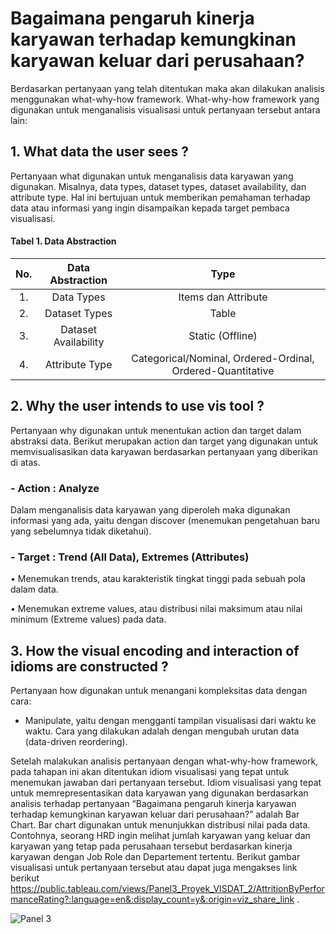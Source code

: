 # Bagaimana pengaruh kinerja karyawan terhadap kemungkinan karyawan keluar dari perusahaan?

Berdasarkan pertanyaan yang telah ditentukan maka akan dilakukan analisis menggunakan what-why-how framework. What-why-how framework yang digunakan untuk menganalisis visualisasi untuk pertanyaan tersebut antara lain:
## 1.	What data the user sees ?
Pertanyaan what digunakan untuk menganalisis data karyawan yang digunakan. Misalnya, data types, dataset types, dataset availability, dan attribute type. Hal ini bertujuan untuk memberikan pemahaman terhadap data atau informasi yang ingin disampaikan kepada target pembaca visualisasi.

#### Tabel 1. Data Abstraction 

**No.**|**Data Abstraction**|**Type**
:-----:|:-----:|:-----:
1.|Data Types|Items dan Attribute
2.|Dataset Types|Table
3.|Dataset Availability|Static (Offline)
4.|Attribute Type|Categorical/Nominal, Ordered-Ordinal, Ordered-Quantitative


## 2.	Why the user intends to use vis tool ?
Pertanyaan why digunakan untuk menentukan action dan target dalam abstraksi data. Berikut merupakan action dan target yang digunakan untuk memvisualisasikan data karyawan berdasarkan pertanyaan yang diberikan di atas.
### -	Action : Analyze
Dalam menganalisis data karyawan yang diperoleh maka digunakan informasi yang ada, yaitu dengan discover (menemukan pengetahuan baru yang sebelumnya tidak diketahui).
### -	Target : Trend (All Data), Extremes (Attributes)

•	Menemukan trends, atau karakteristik tingkat tinggi pada sebuah pola dalam data.

•	Menemukan extreme values, atau distribusi nilai maksimum atau nilai minimum (Extreme values) pada data.

## 3.	How the visual encoding and interaction of idioms are constructed ?
Pertanyaan how digunakan untuk menangani kompleksitas data dengan cara:
-	Manipulate, yaitu dengan mengganti tampilan visualisasi dari waktu ke waktu.
Cara yang dilakukan adalah dengan mengubah urutan data (data-driven reordering).

Setelah malakukan analisis pertanyaan dengan what-why-how framework, pada tahapan ini akan ditentukan idiom visualisasi yang tepat untuk menemukan jawaban dari pertanyaan tersebut. Idiom visualisasi yang tepat untuk memrepresentasikan data karyawan yang digunakan berdasarkan analisis terhadap pertanyaan “Bagaimana pengaruh kinerja karyawan terhadap kemungkinan karyawan keluar dari perusahaan?” adalah Bar Chart. Bar chart digunakan untuk menunjukkan distribusi nilai pada data. Contohnya, seorang HRD ingin melihat jumlah karyawan yang keluar dan karyawan yang tetap pada perusahaan tersebut berdasarkan kinerja karyawan dengan Job Role dan Departement tertentu. Berikut gambar visualisasi untuk pertanyaan tersebut atau dapat juga mengakses link berikut https://public.tableau.com/views/Panel3_Proyek_VISDAT_2/AttritionByPerformanceRating?:language=en&:display_count=y&:origin=viz_share_link .

![Panel 3](https://user-images.githubusercontent.com/43488092/102042232-e7d12700-3e03-11eb-8fca-b01c302a065a.jpg)

